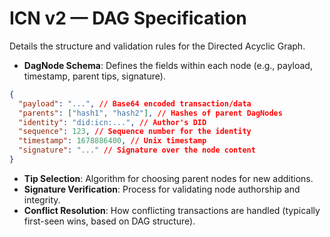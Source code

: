 # ICN v2 — DAG Specification

Details the structure and validation rules for the Directed Acyclic Graph.

- **DagNode Schema**: Defines the fields within each node (e.g., payload, timestamp, parent tips, signature).
```json
{
  "payload": "...", // Base64 encoded transaction/data
  "parents": ["hash1", "hash2"], // Hashes of parent DagNodes
  "identity": "did:icn:...", // Author's DID
  "sequence": 123, // Sequence number for the identity
  "timestamp": 1678886400, // Unix timestamp
  "signature": "..." // Signature over the node content
}
```
- **Tip Selection**: Algorithm for choosing parent nodes for new additions.
- **Signature Verification**: Process for validating node authorship and integrity.
- **Conflict Resolution**: How conflicting transactions are handled (typically first-seen wins, based on DAG structure). 